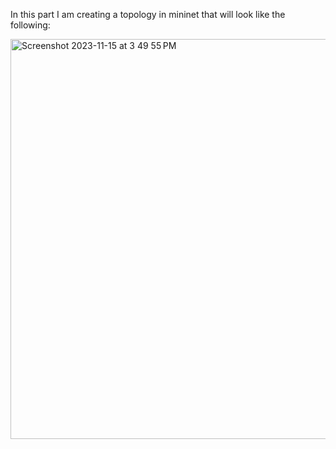 In this part I am creating a topology in mininet that will look like the following:

<img width="640" alt="Screenshot 2023-11-15 at 3 49 55 PM" src="https://github.com/AndrewChebli/COEN366-Communications-Networks-and-Protocols/assets/97767309/01bd3b9c-8e04-4f38-967b-9492c5056e44">
